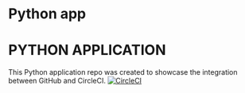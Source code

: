 # Python app

# PYTHON APPLICATION
This Python application repo was created to showcase the integration between GitHub and CircleCI.
[![CircleCI](https://circleci.com/gh/sitdh/cs.ci-cd.demo.svg?style=svg)](https://app.circleci.com/pipelines/github/sitdh/cs.ci-cd.demo)
